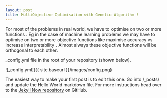 ```yaml
---
layout: post
title: MultiObjective Optimisation with Genetic Algorithm !
---
```

For most of the problems in real world, we have to optimise on two or more functions .
Eg in the case of machine learning problems we may have to optimise on two or more objective functions
like  maximise accuracy vs increase interpretability . Almost always these objective functions will be
orthogonal to each other.

_config.yml file in the root of your repository (shown below).

![_config.yml]({{ site.baseurl }}/images/config.png)

The easiest way to make your first post is to edit this one. Go into /_posts/ and update the Hello World markdown file. For more instructions head over to the [Jekyll Now repository](https://github.com/barryclark/jekyll-now) on GitHub.

